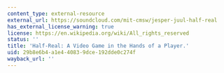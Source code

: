 ```yaml
---
content_type: external-resource
external_url: https://soundcloud.com/mit-cmsw/jesper-juul-half-real
has_external_license_warning: true
license: https://en.wikipedia.org/wiki/All_rights_reserved
status: ''
title: 'Half-Real: A Video Game in the Hands of a Player.'
uid: 29b8e6b4-a1e4-4083-9dce-192dde0c274f
wayback_url: ''
---
```

